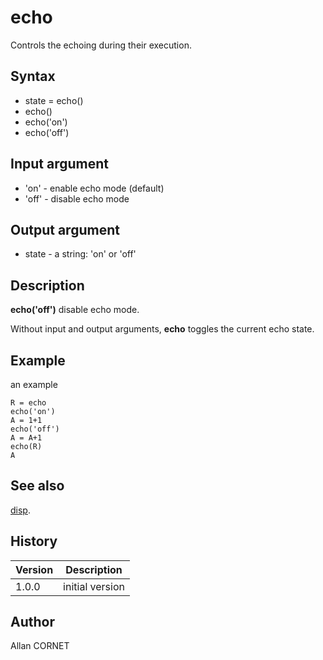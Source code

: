 

# echo

Controls the echoing during their execution.

## Syntax

- state = echo()
- echo()
- echo('on')
- echo('off')

## Input argument

 - 'on' - enable echo mode (default)
 - 'off' - disable echo mode

## Output argument

 - state - a string: 'on' or 'off'

## Description


  <p><b>echo('off')</b> disable echo mode.</p>
  <p>Without input and output arguments, <b>echo</b> toggles the current echo state.</p>


## Example

an example
```Nelson
R = echo
echo('on')
A = 1+1
echo('off')
A = A+1
echo(R)
A
```

## See also

[disp](../elementary_functions/disp.md).
## History

|Version|Description|
|------|------|
|1.0.0|initial version|


## Author

Allan CORNET



